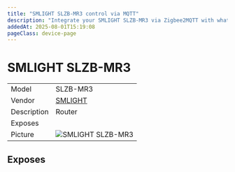 ```yaml
---
title: "SMLIGHT SLZB-MR3 control via MQTT"
description: "Integrate your SMLIGHT SLZB-MR3 via Zigbee2MQTT with whatever smart home infrastructure you are using without the vendor's bridge or gateway."
addedAt: 2025-08-01T15:19:08
pageClass: device-page
---
```


<!-- !!!! -->
<!-- ATTENTION: This file is auto-generated through docgen! -->
<!-- You can only edit the "Notes"-Section between the two comment lines "Notes BEGIN" and "Notes END". -->
<!-- Do not use h1 or h2 heading within "## Notes"-Section. -->
<!-- !!!! -->

# SMLIGHT SLZB-MR3

|     |     |
|-----|-----|
| Model | SLZB-MR3  |
| Vendor  | [SMLIGHT](/supported-devices/#v=SMLIGHT)  |
| Description | Router |
| Exposes |  |
| Picture | ![SMLIGHT SLZB-MR3](https://www.zigbee2mqtt.io/images/devices/SLZB-MR3.png) |


<!-- Notes BEGIN: You can edit here. Add "## Notes" headline if not already present. -->


<!-- Notes END: Do not edit below this line -->




## Exposes



